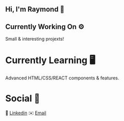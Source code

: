 ## Hi, I'm Raymond 👋

## Currently Working On :gear:

Small & interesting projexts!

# Currently Learning :desktop_computer:

Advanced HTML/CSS/REACT components & features.

# Social :iphone:

:necktie: [Linkedin](https://www.linkedin.com/in/raymond-podojil-b042a31b6)
:envelope: [Email](podojilr@gmail.com)

<!--
**podo8784/podo8784** is a ✨ _special_ ✨ repository because its `README.md` (this file) appears on your GitHub profile.

Here are some ideas to get you started:

- 🔭 I’m currently working on ...
- 🌱 I’m currently learning ...
- 👯 I’m looking to collaborate on ...
- 🤔 I’m looking for help with ...
- 💬 Ask me about ...
- 📫 How to reach me: ...
- 😄 Pronouns: ...
- ⚡ Fun fact: ...
-->
